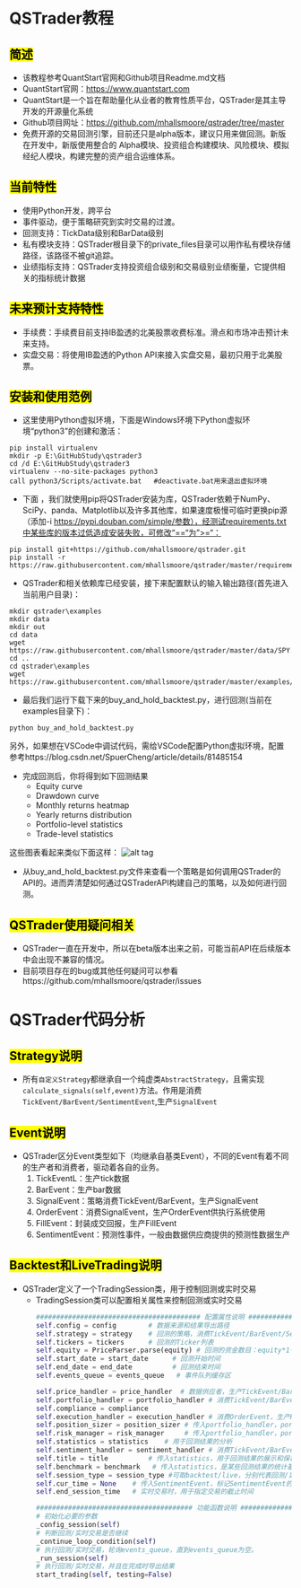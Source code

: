 # QSTrader教程
## <mark>简述</mark>
* 该教程参考QuantStart官网和Github项目Readme.md文档
* QuantStart官网：https://www.quantstart.com
* QuantStart是一个旨在帮助量化从业者的教育性质平台，QSTrader是其主导开发的开源量化系统
* Github项目网址：https://github.com/mhallsmoore/qstrader/tree/master
* 免费开源的交易回测引擎，目前还只是alpha版本，建议只用来做回测。新版在开发中，新版使用整合的  Alpha模块、投资组合构建模块、风险模块、模拟经纪人模块，构建完整的资产组合运维体系。

## <mark>当前特性</mark>
* 使用Python开发，跨平台
* 事件驱动，便于策略研究到实时交易的过渡。
* 回测支持：TickData级别和BarData级别
* 私有模块支持：QSTrader根目录下的private_files目录可以用作私有模块存储路径，该路径不被git追踪。
* 业绩指标支持：QSTrader支持投资组合级别和交易级别业绩衡量，它提供相关的指标统计数据

## <mark>未来预计支持特性</mark>
* 手续费：手续费目前支持IB盈透的北美股票收费标准。滑点和市场冲击预计未来支持。
* 实盘交易：将使用IB盈透的Python API来接入实盘交易，最初只用于北美股票。

## <mark>安装和使用范例</mark>
* 这里使用Python虚拟环境，下面是Windows环境下Python虚拟环境“python3”的创建和激活：
```
pip install virtualenv
mkdir -p E:\GitHubStudy\qstrader3
cd /d E:\GitHubStudy\qstrader3
virtualenv --no-site-packages python3
call python3/Scripts/activate.bat	#deactivate.bat用来退出虚拟环境
```
* 下面 ，我们就使用pip将QSTrader安装为库，QSTrader依赖于NumPy、SciPy、panda、Matplotlib以及许多其他库，如果速度极慢可临时更换pip源（添加-i https://pypi.douban.com/simple/参数），经测试requirements.txt中某些库的版本过低造成安装失败，可修改“==“为”>=“：
```
pip install git+https://github.com/mhallsmoore/qstrader.git	
pip install -r https://raw.githubusercontent.com/mhallsmoore/qstrader/master/requirements.txt
```
* QSTrader和相关依赖库已经安装，接下来配置默认的输入输出路径(首先进入当前用户目录)：
```
mkdir qstrader\examples
mkdir data 
mkdir out
cd data
wget https://raw.githubusercontent.com/mhallsmoore/qstrader/master/data/SPY.csv
cd ..
cd qstrader\examples
wget https://raw.githubusercontent.com/mhallsmoore/qstrader/master/examples/buy_and_hold_backtest.py
```
* 最后我们运行下载下来的buy_and_hold_backtest.py，进行回测(当前在examples目录下)：
```
python buy_and_hold_backtest.py
```
另外，如果想在VSCode中调试代码，需给VSCode配置Python虚拟环境，配置参考https://blog.csdn.net/SpuerCheng/article/details/81485154
* 完成回测后，你将得到如下回测结果
	* Equity curve
	* Drawdown curve
	* Monthly returns heatmap
	* Yearly returns distribution
	* Portfolio-level statistics
	* Trade-level statistics
	

这些图表看起来类似下面这样：
![alt tag](https://s3.amazonaws.com/quantstart/media/images/qstrader-buy-and-hold-tearsheet.png)

* 从buy_and_hold_backtest.py文件来查看一个策略是如何调用QSTrader的API的。进而弄清楚如何通过QSTraderAPI构建自己的策略，以及如何进行回测。

## <mark>QSTrader使用疑问相关</mark>
* QSTrader一直在开发中，所以在beta版本出来之前，可能当前API在后续版本中会出现不兼容的情况。
* 目前项目存在的bug或其他任何疑问可以参看https://github.com/mhallsmoore/qstrader/issues


# QSTrader代码分析

## <mark>Strategy说明</mark>
* 所有`自定义Strategy`都继承自一个纯虚类`AbstractStrategy`，且需实现`calculate_signals(self,event)`方法。作用是消费`TickEvent/BarEvent/SentimentEvent`,生产`SignalEvent`

## <mark>Event说明</mark>
* QSTrader区分Event类型如下（均继承自基类Event），不同的Event有着不同的生产者和消费者，驱动着各自的业务。
	1. TickEventL：生产tick数据
	2. BarEvent：生产bar数据
	3. SignalEvent：策略消费TickEvent/BarEvent，生产SignalEvent
	4. OrderEvent：消费SignalEvent，生产OrderEvent供执行系统使用
	5. FillEvent：封装成交回报，生产FillEvent
	6. SentimentEvent：预测性事件，一般由数据供应商提供的预测性数据生产

## <mark>Backtest和LiveTrading说明</mark>
* QSTrader定义了一个TradingSession类，用于控制回测或实时交易
	* TradingSession类可以配置相关属性来控制回测或实时交易
		```python
		######################################### 配置属性说明 ########################################
		self.config = config	    # 数据来源和结果导出路径
		self.strategy = strategy	# 回测的策略，消费TickEvent/BarEvent/SentimentEvent，生产SignalEvent
		self.tickers = tickers	    # 回测的Ticker列表
		self.equity = PriceParser.parse(equity) # 回测的资金数目：equity*1千万
		self.start_date = start_date	  # 回测开始时间
		self.end_date = end_date	      # 回测结束时间
		self.events_queue = events_queue   # 事件队列缓存区
		
		self.price_handler = price_handler	# 数据供应者，生产TickEvent/BarEvent
		self.portfolio_handler = portfolio_handler # 消费TickEvent/BarEvent来更新投资组合市值，消费	                                                SignalEvent来生产OrderEvent，消费FillEvent来更新投                                              资组合
		self.compliance = compliance
		self.execution_handler = execution_handler # 消费OrderEvent，生产FillEvent
		self.position_sizer = position_sizer # 传入portfolio_handler，portfolio_handler消费SignalEvent时，用于生成OrderEvent时调整下单手数
		self.risk_manager = risk_manager     # 传入portfolio_handler，portfolio_handler消费SignalEvent时，用于生成OrderEvent时进行风控处理
		self.statistics = statistics	# 用于回测结果的分析	
		self.sentiment_handler = sentiment_handler # 消费TickEvent/BarEvent，生产SentimentEvent
		self.title = title			# 传入statistics，用于回测结果的展示和保存
		self.benchmark = benchmark	 # 传入statistics，是某些回测结果的统计基准
		self.session_type = session_type #可取backtest/live，分别代表回测/实盘交易
		self.cur_time = None	# 传入SentimentEvent，标记SentimentEvent的生成时间
		self.end_session_time	# 实时交易时，用于指定交易的截止时间
		
		####################################### 功能函数说明 ##########################################
		# 初始化必要的参数
		_config_session(self)
		# 判断回测/实时交易是否继续
		_continue_loop_condition(self)
		# 执行回测/实时交易，轮询events_queue，直到events_queue为空。
		_run_session(self)
		# 执行回测/实时交易，并且在完成时导出结果
		start_trading(self, testing=False)
		```

